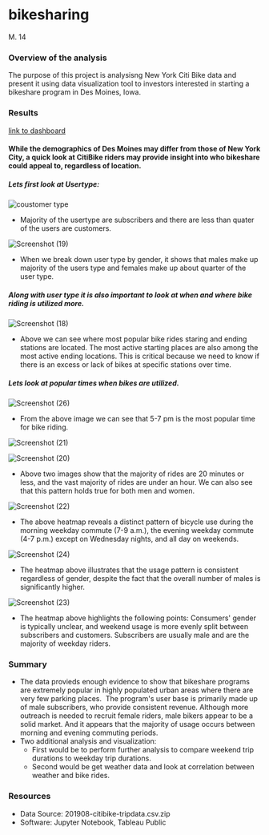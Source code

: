 # bikesharing
M. 14

### Overview of the analysis
The purpose of this project is analysisng New York Citi Bike data and present it using data visualization tool to investors interested in starting a bikeshare program in Des Moines, Iowa.

### Results 
[link to dashboard](https://public.tableau.com/app/profile/princy.patel/viz/CitiBikeChallenge_16445558391580/NYCStory?publish=yes)

#### While the demographics of Des Moines may differ from those of New York City, a quick look at CitiBike riders may provide insight into who bikeshare could appeal to, regardless of location.
##### Lets first look at Usertype: 
 
 ![coustomer type](https://user-images.githubusercontent.com/93439516/154824309-d60b79dc-c6a6-4142-8f6e-e5d8739d2638.png)
 
 * Majority of the usertype are subscribers and there are less than quater of the users are customers.
 
 ![Screenshot (19)](https://user-images.githubusercontent.com/93439516/154824568-a466b00b-e915-4d70-8f3a-df34a0dafb4a.png)

 * When we break down user type by gender, it shows that males make up majority of the users type and females make up about quarter of the user type.

 ##### Along with user type it is also important to look at when and where bike riding is utilized more. 

![Screenshot (18)](https://user-images.githubusercontent.com/93439516/154824977-0b1426a0-9404-4007-80cc-05e29feeaf47.png)

 * Above we can see where most popular bike rides staring and ending stations are located. The most active starting places are also among the most active ending locations. This is critical because we need to know if there is an excess or lack of bikes at specific stations over time.  
 
##### Lets look at popular times when bikes are utilized.

 ![Screenshot (26)](https://user-images.githubusercontent.com/93439516/154825272-0f675b8d-721b-433b-907d-7a5b0d7d4807.png)
 
 * From the above image we can see that 5-7 pm is the most popular time for bike riding. 

 ![Screenshot (21)](https://user-images.githubusercontent.com/93439516/154825199-e3bb5907-b199-4243-b003-2f72e25efb36.png)

 ![Screenshot (20)](https://user-images.githubusercontent.com/93439516/154825196-9d2953c5-90dd-4b01-907d-419e8341aa29.png)
 
 * Above two images show that the majority of rides are 20 minutes or less, and the vast majority of rides are under an hour. We can also see that this pattern holds true for both men and women.


![Screenshot (22)](https://user-images.githubusercontent.com/93439516/154825508-9f0d24d6-e344-49e0-987d-b290d42f4f9d.png)

* The above heatmap reveals a distinct pattern of bicycle use during the morning weekday commute (7-9 a.m.), the evening weekday commute (4-7 p.m.) except on Wednesday nights, and all day on weekends.

![Screenshot (24)](https://user-images.githubusercontent.com/93439516/154825513-aff3837d-e8d5-44dc-9ecb-23bf665e2a11.png)

* The heatmap above illustrates that the usage pattern is consistent regardless of gender, despite the fact that the overall number of males is significantly higher.

![Screenshot (23)](https://user-images.githubusercontent.com/93439516/154825511-225be70d-e803-4e66-937a-5ee49ef1dfeb.png)

* The heatmap above highlights the following points: Consumers' gender is typically unclear, and weekend usage is more evenly split between subscribers and customers. Subscribers are usually male and are the majority of weekday riders.



### Summary
* The data provieds enough evidence to show that bikeshare programs are extremely popular in highly populated urban areas where there are very few parking places.  The program's user base is primarily made up of male subscribers, who provide consistent revenue. Although more outreach is needed to recruit female riders, male bikers appear to be a solid market. And it appears that the majority of usage occurs between morning and evening commuting periods.
* Two additional analysis and visualization:
  *  First would be to  perform further analysis to compare weekend trip durations to weekday trip durations.
  *  Second would be get weather data and look at correlation between weather and bike rides.

### Resources
* Data Source: 201908-citibike-tripdata.csv.zip
* Software: Jupyter Notebook, Tableau Public 
